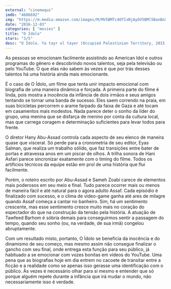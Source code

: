 ```yaml
---
external: "cinemaqui"
imdb: "4686692"
img: "https://m.media-amazon.com/images/M/MV5BMTc4OTIxNjAyOV5BMl5BanBnXkFtZTgwODk1Mjc3ODE@._V1_SY150_CR1,0,101,150_.jpg"
date: "2016-12-03"
categories: [ "movies" ]
title: "O Ídolo"
stars: "3/5"
desc: "O Ídolo. Ya tayr el tayer (Occupied Palestinian Territory, 2015). Dirigido por Hany Abu-Assad. Escrito por Hany Abu-Assad, Sameh Zoabi. Com Tawfeek Barhom (Mohammed Assaf), Kais Attalah (Mohammed Assaf), Hiba Attalah (Nour), Ahmad Qasem (Young Ahmad), Abdel Kareem Barakeh (Young Omar), Teya Hussein (Young Amal), Dima Awawdeh (Amal), Ahmed Al Rokh (Omar), Saber Shreim (Ahmad)."
---
```

As pessoas se emocionam facilmente assistindo ao American Idol e outros programas do gênero e descobrindo novos talentos, seja pela televisão ou pelo YouTube. O que elas não sabem às vezes é que por trás desses talentos há uma história ainda mais emocionante.

É o caso de O Ídolo, um filme que tenta unir impacto emocional com biografia de uma maneira dinâmica e forçada. A primeira parte do filme é linda, pois mostra a inocência da infância de dois irmãos e seus amigos tentando se tornar uma banda de sucesso. Eles saem correndo na praia, em suas bicicletas percorrem o arame farpado da faixa de Gaza e até tocam em casamentos mais modestos. Nada parece deter o sonho da líder do grupo, uma menina que se disfarça de menino por conta da cultura local, mas que carrega coragem e determinação suficientes para levar todos para frente.

O diretor Hany Abu-Assad controla cada aspecto de seu elenco de maneira quase que visceral. Só perde para a cronometria de seu editor, Eyas Salman, que realiza um trabalho sólido, que faz transições entre bater de portas e atravessa anos em um piscar de olhos. A trilha sonora de Hani Asfari parece sincronizar exatamente com o timing do filme. Todos os artifícios técnicos da equipe estão em prol de uma história que flui facilmente.

Porém, o roteiro escrito por Abu-Assad e Sameh Zoabi carece de elementos mais poderosos em seu meio e final. Tudo parece ocorrer mais ou menos de maneira fácil e até natural para o agora adulto Assaf. Cada episódio é finalizado com sucesso, e o clima de video-game ganha até ares de milagre quando Assaf começa a cantar no banheiro. Sim, há um sentimento crescente, mas esse sentimento cresce muito mais no coração do espectador do que na construção da tensão pela história. A atuação de Tawfeed Barhom é sóbria demais para conseguirmos sentir a passagem do tempo, quando seu sonho (ou, na verdade, de sua irmã) congelou abruptamente.

Com um resultado misto, portanto, O Ídolo se beneficia da inocência e do dinamismo de seu começo, mas mesmo assim não consegue finalizar o gancho com seu final, onde entrega esta função para seu público, já habituado a se emocionar com vozes bonitas em vídeos do YouTube. Uma pena que as biografias hoje em dia entrem no cacoete de transitar entre a ficção e a realidade como se apenas isso gerasse uma identificação com o público. Às vezes é necessário olhar para si mesmo e entender que só porque alguém repete durante a infância que irá mudar o mundo, não necessariamente isso é verdade.
